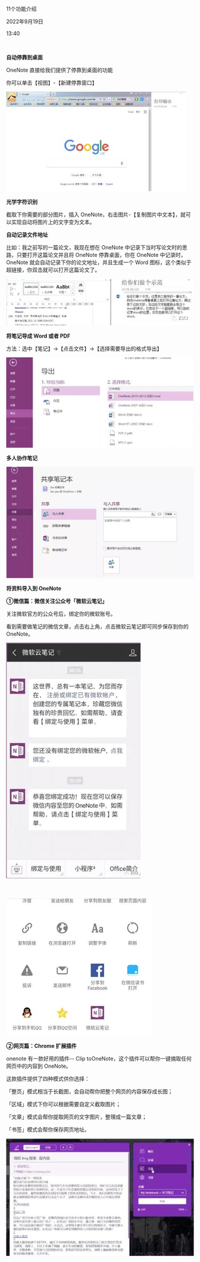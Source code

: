 11个功能介绍

2022年9月19日

13:40

 

**自动停靠到桌面**

OneNote 直接给我们提供了停靠到桌面的功能

你可以单击【视图】-【新建停靠窗口】

![](../../../../assets/000_11个功能介绍_000.png)

**光学字符识别**

截取下你需要的部分图片，插入 OneNote，右击图片-【复制图片中文本】，就可以实现自动将图片上的文字变为文本。

**自动记录文件地址**

比如：我之前写的一篇论文，我现在想在 OneNote 中记录下当时写论文时的思路，只要打开这篇论文并且将 OneNote 停靠桌面，你在 OneNote 中记录时，OneNote 就会自动记录下你的论文地址，并且生成一个 Word 图标，这个类似于超链接，你双击就可以打开这篇论文了。

![](../../../../assets/000_11个功能介绍_001.png)

**将笔记导成 Word 或者 PDF**

方法：选中【笔记】→【点击文件】→【选择需要导出的格式导出】

![](../../../../assets/000_11个功能介绍_002.png)

**多人协作笔记**

![](../../../../assets/000_11个功能介绍_003.png)

**将资料导入到 OneNote**

**①微信篇：微信关注公众号「微软云笔记」**

关注微软官方的公众号后，绑定你的微软账号。

看到需要做笔记的微信文章，点击右上角，点击微软云笔记即可同步保存到你的 OneNote。

![](../../../../assets/000_11个功能介绍_004.png)

 

![](../../../../assets/000_11个功能介绍_005.png)

**②网页篇：Chrome 扩展插件**

onenote 有一款好用的插件\-- Clip toOneNote，这个插件可以帮你一键摘取任何网页中的内容到 OneNote。

这款插件提供了四种模式供你选择：

「整页」模式相当于长截图，会自动帮你把整个网页的内容保存成长图；

「区域」模式下你可以根据需要自定义截取图片；

「文章」模式会帮你提取网页的文字图片，整理成一篇文章；

「书签」模式会帮你保存网页地址。

![](../../../../assets/000_11个功能介绍_006.png)

